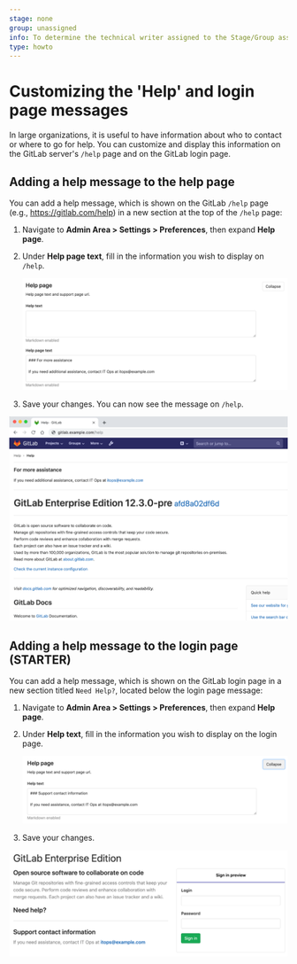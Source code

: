 ```yaml
---
stage: none
group: unassigned
info: To determine the technical writer assigned to the Stage/Group associated with this page, see https://about.gitlab.com/handbook/engineering/ux/technical-writing/#designated-technical-writers
type: howto
---
```


# Customizing the 'Help' and login page messages

In large organizations, it is useful to have information about who to contact or where
to go for help. You can customize and display this information on the GitLab server's
`/help` page and on the GitLab login page.

## Adding a help message to the help page

You can add a help message, which is shown on the GitLab `/help` page (e.g.,
<https://gitlab.com/help>) in a new section at the top of the `/help` page:

1. Navigate to **Admin Area > Settings > Preferences**, then expand **Help page**.
1. Under **Help page text**, fill in the information you wish to display on `/help`.

   ![help page help message](img/help_page_help_page_text_v12_3.png)

1. Save your changes. You can now see the message on `/help`.

![help message on help page example](img/help_page_help_page_text_ex_v12_3.png)

## Adding a help message to the login page **(STARTER)**

You can add a help message, which is shown on the GitLab login page in a new section
titled `Need Help?`, located below the login page message:

1. Navigate to **Admin Area > Settings > Preferences**, then expand **Help page**.
1. Under **Help text**, fill in the information you wish to display on the login page.

   ![help message on login page](img/help_page_help_text_v12_3.png)

1. Save your changes.

![help message on login page example](img/help_page_help_text_ex_v12_3.png)

<!-- ## Troubleshooting

Include any troubleshooting steps that you can foresee. If you know beforehand what issues
one might have when setting this up, or when something is changed, or on upgrading, it's
important to describe those, too. Think of things that may go wrong and include them here.
This is important to minimize requests for support, and to avoid doc comments with
questions that you know someone might ask.

Each scenario can be a third-level heading, e.g. `### Getting error message X`.
If you have none to add when creating a doc, leave this section in place
but commented out to help encourage others to add to it in the future. -->
